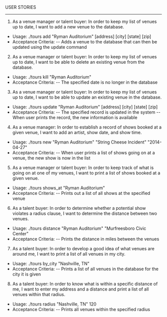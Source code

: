 USER STORIES

----------------------------------------------------------------------

1. As a venue manager or talent buyer: In order to keep my list of venues up to date, I want to add a new venue to the database.

- Usage: ./tours add "Ryman Auditorium" [address] [city] [state] [zip]
- Acceptance Criteria:
-- Adds a venue to the database that can then be updated using the update command


2. As a venue manager or talent buyer: In order to keep my list of venues up to date, I want to be able to delete an existing venue from the database.

- Usage: ./tours kill "Ryman Auditorium"
- Acceptance Criteria:
-- The specified date is no longer in the database

3. As a venue manager or talent buyer: In order to keep my list of venues up to date, I want to be able to update an existing venue in the database.

- Usage: ./tours update "Ryman Auditorium" [address] [city] [state] [zip]
- Acceptance Criteria:
-- The specified record is updated in the system
-- When user prints the record, the new information is available

4. As a venue manager: In order to establish a record of shows booked at a given venue, I want to add an artist, show date, and show time.

- Usage: ./tours new "Ryman Auditorium" "String Cheese Incident" "2014-04-27"
- Acceptance Criteria:
-- When user prints a list of shows going on at a venue, the new show is now in the list

5. As a venue manager or talent buyer: In order to keep track of what is going on at one of my venues, I want to print a list of shows booked at a given venue.

- Usage: ./tours shows_at "Ryman Auditorium"
- Acceptance Criteria:
-- Prints out a list of all shows at the specified venue

6. As a talent buyer: In order to determine whether a potential show violates a radius clause, I want to determine the distance between two venues.

- Usage: ./tours distance "Ryman Auditorium" "Murfreesboro Civic Center"
- Acceptance Criteria:
-- Prints the distance in miles between the venues

7. As a talent buyer: In order to develop a good idea of what venues are around me, I want to print a list of all venues in my city.

- Usage: ./tours by_city "Nashville, TN"
- Acceptance Criteria:
-- Prints a list of all venues in the database for the city it is given

8. As a talent buyer: In order to know what is within a specific distance of me, I want to enter my address and a distance and print a list of all venues within that radius.

- Usage: ./tours radius "Nashville, TN" 120
- Acceptance Criteria:
-- Prints all venues within the specified radius




